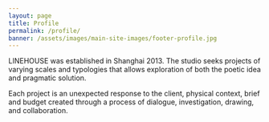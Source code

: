 ```yaml
---
layout: page
title: Profile
permalink: /profile/
banner: /assets/images/main-site-images/footer-profile.jpg
---
```

LINEHOUSE was established in Shanghai 2013. The studio seeks projects of varying scales and typologies that allows exploration of both the poetic idea and pragmatic solution.

Each project is an unexpected response to the client, physical context, brief and budget created through a process of dialogue, investigation, drawing, and collaboration.
